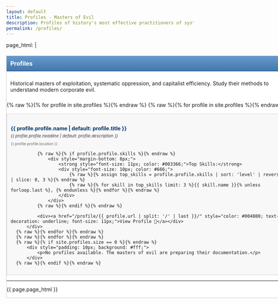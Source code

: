 ```yaml
---
layout: default
title: Profiles - Masters of Evil
description: Profiles of history's most effective practitioners of systematic evil and exploitation
permalink: /profiles/
---
```


page_html: |
  <div style="width: 760px; margin: 20px auto; background: #fff; border: 1px solid #CCC;">
      <div style="background: linear-gradient(#6699CC, #4477AA); color: #fff; padding: 10px; font-weight: bold; font-size: 16px; border-bottom: 1px solid #003366;">Profiles</div>
      <div style="padding: 10px; background: #fff;">
          <p>Historical masters of exploitation, systematic oppression, and capitalist efficiency. Study their methods to understand modern corporate evil.</p>
      </div>
      {% raw %}{% for profile in site.profiles %}{% endraw %}
              {% raw %}{% for profile in site.profiles %}{% endraw %}
          <div style="border: 1px solid #D0D0D0; margin: 15px 0; background: #F8F8F8; padding: 10px;">
              <h2 style="color: #003366; font-size: 14px; margin-bottom: 5px;">
                  <a href="/profile/{{ profile.url | split: '/' | last }}/" style="color: #003366; text-decoration: none;">{{ profile.profile.name | default: profile.title }}</a>
              </h2>
              <div style="font-size: 11px; color: #333; margin-bottom: 8px; font-style: italic;">{{ profile.profile.headline | default: profile.description }}</div>
              <div style="font-size: 10px; color: #666; margin-bottom: 8px;">{{ profile.profile.location }}</div>
              
              {% raw %}{% if profile.profile.skills %}{% endraw %}
                  <div style="margin-bottom: 8px;">
                      <strong style="font-size: 11px; color: #003366;">Top Skills:</strong>
                      <div style="font-size: 10px; color: #666;">
                          {% raw %}{% assign top_skills = profile.profile.skills | sort: 'level' | reverse | slice: 0, 3 %}{% endraw %}
                          {% raw %}{% for skill in top_skills limit: 3 %}{{ skill.name }}{% unless forloop.last %}, {% endunless %}{% endfor %}{% endraw %}
                      </div>
                  </div>
              {% raw %}{% endif %}{% endraw %}
              
              <div><a href="/profile/{{ profile.url | split: '/' | last }}/" style="color: #004080; text-decoration: underline; font-size: 11px;">View Profile </a></div>
          </div>
      {% raw %}{% endfor %}{% endraw %}
      {% raw %}{% endfor %}{% endraw %}
      {% raw %}{% if site.profiles.size == 0 %}{% endraw %}
          <div style="padding: 10px; background: #fff;">
              <p>No profiles available. The masters of evil are preparing their documentation.</p>
          </div>
      {% raw %}{% endif %}{% endraw %}
  </div>


---

{{ page.page_html }}
